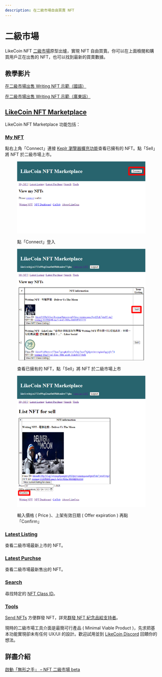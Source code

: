 ```yaml
---
description: 在二級市場自由買賣 NFT
---
```


# 二級市場

LikeCoin NFT [二級市場](https://likecoin.github.io/likecoin-nft-marketplace/)原型出爐，實現 NFT 自由買賣。你可以在上面檢閱和購買用戶正在出售的 NFT，也可以找到最新的買賣數據。&#x20;

## 教學影片

[在二級市場出售 Writing NFT 示範（國語）](https://www.youtube.com/watch?v=R81VCA3OdGQ)

[在二級市場出售 Writing NFT 示範（廣東話）](https://www.youtube.com/watch?v=Jw8hRA-kLfc)

## [**LikeCoin NFT Marketplace**](https://likecoin.github.io/likecoin-nft-marketplace/)

LikeCoin NFT Marketplace 功能包括：

### [**My NFT**](https://likecoin.github.io/likecoin-nft-marketplace/owned)

點右上角「Connect」連接 [Keplr 瀏覽器擴充功能](../../wallet/keplr/)查看已擁有的 NFT。點「Sell」將 NFT 於二級市場上市。

<figure><img src="../../../.gitbook/assets/LikeCoin NFT Marketplace 1.png" alt=""><figcaption><p>點「Connect」登入</p></figcaption></figure>

<figure><img src="../../../.gitbook/assets/LikeCoin NFT Marketplace 2.png" alt=""><figcaption><p>查看已擁有的 NFT，點「Sell」將 NFT 於二級市場上市</p></figcaption></figure>

<figure><img src="../../../.gitbook/assets/LikeCoin NFT Marketplace 3.png" alt=""><figcaption><p>輸入價格 ( Price )、上架有效日期 ( Offer expiration ) 再點「Confirm」</p></figcaption></figure>

####

### [**Latest Listing**](https://likecoin.github.io/likecoin-nft-marketplace/)

查看二級市場最新上市的 NFT。

### [**Latest Purchse**](https://likecoin.github.io/likecoin-nft-marketplace/latest/purchase)

查看二級市場最新售出的 NFT。

### [**Search**](https://likecoin.github.io/likecoin-nft-marketplace/search)

尋找特定的 [NFT Class ID](nft-details.md#nft-class-id)。

### [**Tools**](https://likecoin.github.io/likecoin-nft-marketplace/tools)

[Send NFTs](https://likecoin.github.io/likecoin-nft-marketplace/tools/send) 方便群發 NFT，詳見[群發 NFT 紀念品給支持者](../transfer-writing-nft/#batch-send-nft-to-supporters)。

現時的二級市場工具介面是最簡可行產品 ( Minimal Viable Product )，先求把基本功能實現卻未有任何 UX/UI 的設計。歡迎試用並到 [LikeCoin Discord](https://discord.gg/likecoin) 回饋你的想法。

## 詳盡介紹

[啟動「無形之手」 – NFT 二級市場 beta](https://blog.like.co/zh/%E5%95%9F%E5%8B%95%E3%80%8C%E7%84%A1%E5%BD%A2%E4%B9%8B%E6%89%8B%E3%80%8D-nft-%E4%BA%8C%E7%B4%9A%E5%B8%82%E5%A0%B4-beta/)
